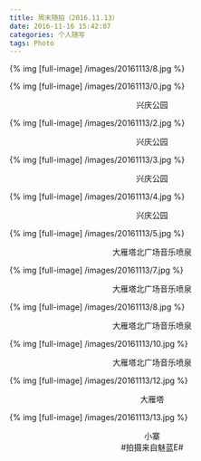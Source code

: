 ```yaml
---
title: 周末随拍（2016.11.13）
date: 2016-11-16 15:42:07
categories: 个人随写
tags: Photo
---
```


{% img [full-image]  /images/20161113/8.jpg %}

<!-- more -->

{% img [full-image]  /images/20161113/0.jpg %}

 <center>兴庆公园</center>
 
{% img [full-image]  /images/20161113/2.jpg %}

 <center>兴庆公园</center>
 
{% img [full-image]  /images/20161113/3.jpg %}

 <center>兴庆公园</center>
 
{% img [full-image]  /images/20161113/4.jpg %}

 <center>兴庆公园</center>
 
{% img [full-image]  /images/20161113/5.jpg %}

 <center>大雁塔北广场音乐喷泉</center>
 
{% img [full-image]  /images/20161113/7.jpg %}

<center>大雁塔北广场音乐喷泉</center>

{% img [full-image]  /images/20161113/8.jpg %}

<center>大雁塔北广场音乐喷泉</center>

{% img [full-image]  /images/20161113/10.jpg %}

<center>大雁塔北广场音乐喷泉</center>

{% img [full-image]  /images/20161113/12.jpg %}

<center>大雁塔</center>

{% img [full-image]  /images/20161113/13.jpg %}

<center>小寨</center>



<center>#拍摄来自魅蓝E#</center>
